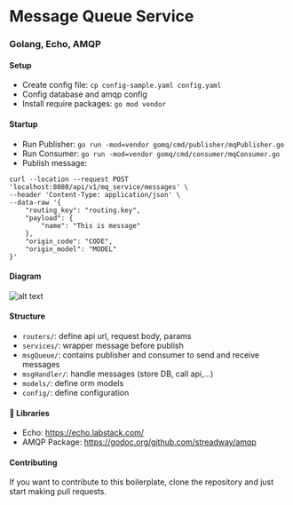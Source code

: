# Message Queue Service
### Golang, Echo, AMQP

#### Setup
* Create config file: `cp config-sample.yaml config.yaml`
* Config database and amqp config
* Install require packages: `go mod vendor`

#### Startup
* Run Publisher: `go run -mod=vendor gomq/cmd/publisher/mqPublisher.go`
* Run Consumer: `go run -mod=vendor gomq/cmd/consumer/mqConsumer.go`
* Publish message:
```
curl --location --request POST 'localhost:8080/api/v1/mq_service/messages' \
--header 'Content-Type: application/json' \
--data-raw '{
    "routing_key": "routing.key",
    "payload": {
        "name": "This is message"
    },
    "origin_code": "CODE",
    "origin_model": "MODEL"
}'
```

#### Diagram
![alt text](https://i.imgur.com/QPx5Qs6.jpg "Repository Pattern")


#### Structure
* `routers/`: define api url, request body, params
* `services/`: wrapper message before publish
* `msgQueue/`: contains publisher and consumer to send and receive messages
* `msgHandler/`: handle messages (store DB, call api,...)
* `models/`: define orm models
* `config/`: define configuration

#### 📙 Libraries
- Echo: https://echo.labstack.com/
- AMQP Package: https://godoc.org/github.com/streadway/amqp

#### Contributing
If you want to contribute to this boilerplate, clone the repository and just start making pull requests.
